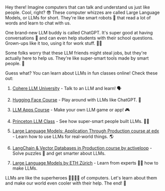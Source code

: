 
Hey there! Imagine computers that can talk and understand us just like people. Cool, right? 😎 These computer whizzes are called Large Language Models, or LLMs for short. They're like smart robots 🤖 that read a lot of words and learn to chat with us.

One brand-new LLM buddy is called ChatGPT. It's super good at having conversations 💬 and can even help students with their school questions. Grown-ups like it too, using it for work stuff. 👩‍💻

Some folks worry that these LLM friends might steal jobs, but they're actually here to help us. They're like super-smart tools made by smart people. 🧠

Guess what? You can learn about LLMs in fun classes online! Check these out:

1. [Cohere LLM University](https://www.cohere.ai/llm-university) - Talk to an LLM and learn! 🗣️

2. [Hugging Face Course](https://huggingface.co/course/chapter1) - Play around with LLMs like ChatGPT. 🤖 

3. [LLM Apps Course](https://wandb.ai/llm-powered-apps) - Make your own LLM game or app! 🎮

4. [Princeton LLM Class](https://www.cs.princeton.edu/~arvindn/talks/MIT-STS-AI-snakeoil.pdf) - See how super-smart people built LLMs. 👨‍🔬

5. [Large Language Models: Application Through Production course at edx](https://www.edx.org/course/large-language-models-application-through-production) - Learn how to use LLMs for real-world things. 🌎

6. [LangChain & Vector Databases in Production course by activeloop](https://activeloop.ai/course) - Solve puzzles 🧩 and get smarter about LLMs.

7. [Large Language Models by ETH Zürich](https://aclanthology.org/2022.ethz-1.2.pdf) - Learn from experts 👩‍🏫 how to make LLMs.

LLMs are like the superheroes 🦸‍♂️🦸‍♀️ of computers. Let's learn about them and make our world even cooler with their help. The end! 🎉
